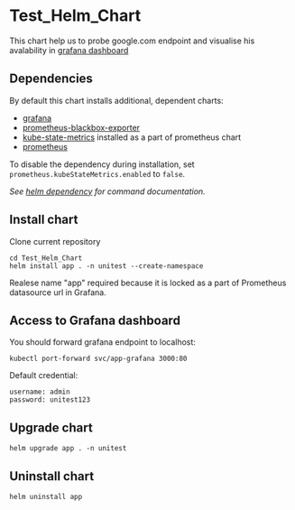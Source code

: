 # Test_Helm_Chart

This chart help us to probe google.com endpoint and visualise his avalability in [grafana dashboard](https://grafana.com/grafana/dashboards/7587)
## Dependencies

By default this chart installs additional, dependent charts:

- [grafana](https://github.com/grafana/helm-charts/tree/main/charts/grafana)
- [prometheus-blackbox-exporter](https://github.com/prometheus-community/helm-charts/tree/main/charts/prometheus-blackbox-exporter)
- [kube-state-metrics](https://github.com/prometheus-community/helm-charts/tree/main/charts/kube-state-metrics) installed as a part of prometheus chart
- [prometheus](https://github.com/prometheus-community/helm-charts/tree/main/charts/prometheus)

To disable the dependency during installation, set `prometheus.kubeStateMetrics.enabled` to `false`.

_See [helm dependency](https://helm.sh/docs/helm/helm_dependency/) for command documentation._


## Install chart
Clone current repository 
```
cd Test_Helm_Chart
helm install app . -n unitest --create-namespace
```
Realese name "app" required because it is locked as a part of Prometheus datasource url in Grafana.
## Access to Grafana dashboard
You should forward grafana endpoint to localhost:
```
kubectl port-forward svc/app-grafana 3000:80
```
Default credential:
```
username: admin
password: unitest123
```
## Upgrade chart
```
helm upgrade app . -n unitest
```
## Uninstall chart
```
helm uninstall app
```

